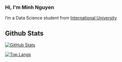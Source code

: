 ### Hi, I'm Minh Nguyen

I’m a Data Science student from [International University](https://hcmiu.edu.vn/en/)



<!-- [![GitHub](https://img.shields.io/badge/GitHub-nghtaiminh-black)](https://github.com/nghtaiminh)
[![LinkedIn](https://img.shields.io/badge/LinkedIn-nghtaiminh-blue)](https://www.linkedin.com/in/nghtaiminh/) -->

## Github Stats

[![GitHub Stats](https://github-readme-stats.vercel.app/api?username=nghtaiminh&show_icons=true&icon_color=805AD5&text_color=718096&bg_color=ffffff00&hide_title=true&include_all_commits=true&count_private=true&hide_border=true)](https://github.com/nghtaiminh)

[![Top Langs](https://github-readme-stats.vercel.app/api/top-langs/?username=nghtaiminh&layout=compact&icon_color=805AD5&text_color=718096&bg_color=ffffff00&hide_border=true&langs_count=8&hide=Hack,Makefile)](https://github.com/nghtaiminh)



